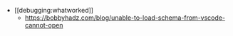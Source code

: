 - [[debugging:whatworked]]
	- https://bobbyhadz.com/blog/unable-to-load-schema-from-vscode-cannot-open